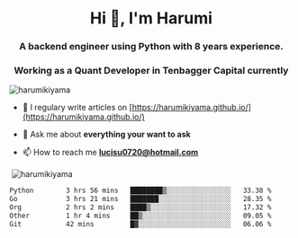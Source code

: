 <h1 align="center">Hi 👋, I'm Harumi</h1>
<h3 align="center">A backend engineer using <b>Python</b> with 8 years experience.</h3>
<h3 align="center">Working as a Quant Developer in <b>Tenbagger Capital</b> currently</h3>

<p align="left"> <img src="https://komarev.com/ghpvc/?username=harumikiyama" alt="harumikiyama" /> </p>


- 📝 I regulary write articles on [https://harumikiyama.github.io/](https://harumikiyama.github.io/)

- 💬 Ask me about **everything your want to ask**

- 📫 How to reach me **lucisu0720@hotmail.com**

<p>&nbsp;<img align="center" src="https://github-readme-stats.vercel.app/api?username=harumikiyama&show_icons=true" alt="harumikiyama" /></p>


<!--START_SECTION:waka-->

```txt
Python        3 hrs 56 mins   ████████▒░░░░░░░░░░░░░░░░   33.38 %
Go            3 hrs 21 mins   ███████░░░░░░░░░░░░░░░░░░   28.35 %
Org           2 hrs 2 mins    ████▒░░░░░░░░░░░░░░░░░░░░   17.32 %
Other         1 hr 4 mins     ██▒░░░░░░░░░░░░░░░░░░░░░░   09.05 %
Git           42 mins         █▓░░░░░░░░░░░░░░░░░░░░░░░   06.06 %
```

<!--END_SECTION:waka-->
